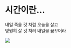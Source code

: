 <!doctype html>
<html lang = "ko">
  <head>
    <meta charset = "UTF-8">
    <title> 김지원(20180607)의 HTML 문서 </title>
  </head>
  <body>
    <h1> 시간이란... </h1>
    <p>
      내일 죽을 것  처럼 오늘을 살고<br>
      영원히 살 것 처러 내일을 꿈꾸어라
      </P>
  <img src = "https://picsum.photos/200">
  </body>
  </html>
